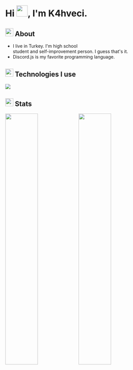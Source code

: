 <h1>Hi <img width="35" src="https://cdn.swoth.live/emojis/waving-hand.gif" />, I'm K4hveci.</h1>

<h2><img width="25" src="https://cdn.swoth.live/emojis/magnifying-glass.png" /> About</h2>

- I live in Turkey. I'm high school <br/> student and self-improvement person. I guess that's it.
- Discord.js is my favorite programming language.

<h2 width="100%"><img width="25" src="https://cdn.swoth.live/emojis/gear.png" /> Technologies I use</h2>
<img src="https://skillicons.dev/icons?i=mongodb,discord,github,nodejs,vscode" />

<h2 width="100%"><img width="25" src="https://cdn.swoth.live/emojis/sparkles.png" /> Stats</h2>
<img align="left" width="45%" src="https://github-readme-stats.vercel.app/api?username=k4hvecii&show_icons=true&theme=dark&hide_border=true&bg_color=0D1117">
<img align="left" width="45%" src="https://github-readme-streak-stats.herokuapp.com/?user=k4hvecii&theme=discord-old-blurple&hide_border=true&locale=tr&stroke=0000&background=0D1117">

